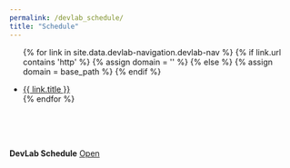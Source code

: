 ```yaml
---
permalink: /devlab_schedule/
title: "Schedule"
---
```


<style>
 .row {
     display: flex;
     flex-wrap: wrap;
 }

 .col-md-4 {
     flex: 1;
     padding: 10px;
     box-sizing: border-box;
     /* border: 1px solid #ccc; */
 }

 @media (max-width: 768px) {
     .col-md-4 {
         flex: 0 0 100%;
     }
 }
 </style>
<!-- =============================Dev Lab header Below========================== -->

<div class="masthead">
  <div class="masthead__inner-wrap">
    <div class="masthead__menu">
      <nav id="" class="greedy-nav">
        <!-- <button><div class="navicon"></div></button> -->
        <ul class="visible-links">
                
{% for link in site.data.devlab-navigation.devlab-nav %}
            {% if link.url contains 'http' %}
              {% assign domain = '' %}
              {% else %}
              {% assign domain = base_path %}
            {% endif %}
            <li class="masthead__menu-item"><a href="{{ domain }}{{ link.url }}">{{ link.title }}</a></li>
          {% endfor %}
        </ul>
        <ul class="hidden-links hidden"></ul>
      </nav>
    </div>
  </div>
</div>

<!-- =============================Dev Lab Content Below========================== -->

<br><br><br>
<!-- ## [DevLab Schedule](https://docs.google.com/spreadsheets/d/1HOyqC_CDeIn53g3T7QMLI-wD6xLXZI1h6tHvCIonjgM/edit?pli=1#gid=2128004824)  -->
<strong>DevLab Schedule</strong>
<a class="btn" href="https://docs.google.com/spreadsheets/d/1HOyqC_CDeIn53g3T7QMLI-wD6xLXZI1h6tHvCIonjgM/edit?pli=1#gid=2128004824" target="_blank">Open</a>